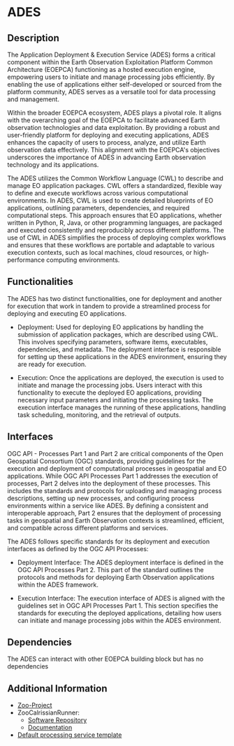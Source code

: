 # ADES

## Description

The Application Deployment & Execution Service (ADES) forms a critical component within the Earth Observation Exploitation Platform Common Architecture (EOEPCA) functioning as a hosted execution engine, empowering users to initiate and manage processing jobs efficiently. By enabling the use of applications either self-developed or sourced from the platform community, ADES serves as a versatile tool for data processing and management.

Within the broader EOEPCA ecosystem, ADES plays a pivotal role. It aligns with the overarching goal of the EOEPCA to facilitate advanced Earth observation technologies and data exploitation. By providing a robust and user-friendly platform for deploying and executing applications, ADES enhances the capacity of users to process, analyze, and utilize Earth observation data effectively. This alignment with the EOEPCA's objectives underscores the importance of ADES in advancing Earth observation technology and its applications.

The ADES utilizes the Common Workflow Language (CWL) to describe and manage EO application packages. CWL offers a standardized, flexible way to define and execute workflows across various computational environments. 
In ADES, CWL is used to create detailed blueprints of EO applications, outlining parameters, dependencies, and required computational steps. This approach ensures that EO applications, whether written in Python, R, Java, or other programming languages, are packaged and executed consistently and reproducibly across different platforms. The use of CWL in ADES simplifies the process of deploying complex workflows and ensures that these workflows are portable and adaptable to various execution contexts, such as local machines, cloud resources, or high-performance computing environments.

## Functionalities 

The ADES has two distinct functionalities, one for deployment and another for execution that work in tandem to provide a streamlined process for deploying and executing EO applications. 

* Deployment: Used for deploying EO applications by handling the submission of application packages, which are described using CWL. This involves specifying parameters, software items, executables, dependencies, and metadata. The deployment interface is responsible for setting up these applications in the ADES environment, ensuring they are ready for execution.

* Execution: Once the applications are deployed, the execution is used to initiate and manage the processing jobs. Users interact with this functionality to execute the deployed EO applications, providing necessary input parameters and initiating the processing tasks. The execution interface manages the running of these applications, handling task scheduling, monitoring, and the retrieval of outputs.


## Interfaces

OGC API - Processes Part 1 and Part 2 are critical components of the Open Geospatial Consortium (OGC) standards, providing guidelines for the execution and deployment of computational processes in geospatial and EO applications. While OGC API Processes Part 1 addresses the execution of processes, Part 2 delves into the deployment of these processes. This includes the standards and protocols for uploading and managing process descriptions, setting up new processes, and configuring process environments within a service like ADES. By defining a consistent and interoperable approach, Part 2 ensures that the deployment of processing tasks in geospatial and Earth Observation contexts is streamlined, efficient, and compatible across different platforms and services.

The ADES follows specific standards for its deployment and execution interfaces as defined by the OGC API Processes:

* Deployment Interface: The ADES deployment interface is defined in the OGC API Processes Part 2. This part of the standard outlines the protocols and methods for deploying Earth Observation applications within the ADES framework.

* Execution Interface: The execution interface of ADES is aligned with the guidelines set in OGC API Processes Part 1. This section specifies the standards for executing the deployed applications, detailing how users can initiate and manage processing jobs within the ADES environment.


## Dependencies

The ADES can interact with other EOEPCA building block but has no dependencies 

## Additional Information

* [Zoo-Project](https://www.zoo-project.org/)
* ZooCalrissianRunner:
  * [Software Repository](https://github.com/EOEPCA/zoo-calrissian-runner)
  * [Documentation](https://eoepca.github.io/zoo-calrissian-runner/)
* [Default processing service template](https://github.com/EOEPCA/proc-service-template)

